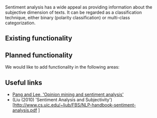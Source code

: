 Sentiment analysis has a wide appeal as providing information about the subjective dimension of texts. It can be regarded as a classification technique, either binary (polarity classification) or multi-class categorization. 

## Existing functionality



## Planned functionality

We would like to add functionality in the following areas:



## Useful links
* [Pang and Lee, 'Opinion mining and sentiment analysis'](http://www.cs.cornell.edu/home/llee/omsa/omsa-published.pdf)
* (Liu (2010) 'Sentiment Analysis and Subjectivity')[http://www.cs.uic.edu/~liub/FBS/NLP-handbook-sentiment-analysis.pdf ]